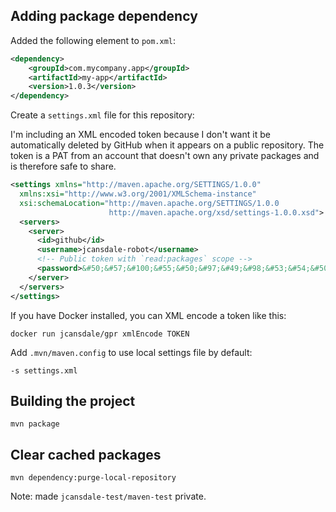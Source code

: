 ## Adding package dependency

Added the following element to  `pom.xml`:

```xml
<dependency>
    <groupId>com.mycompany.app</groupId>
    <artifactId>my-app</artifactId>
    <version>1.0.3</version>
</dependency>  
```

Create a `settings.xml` file for this repository:

I'm including an XML encoded token because I don't want it be automatically deleted by GitHub when it appears on a public repository. The token is a PAT from an account that doesn't own any private packages and is therefore safe to share.

```xml
<settings xmlns="http://maven.apache.org/SETTINGS/1.0.0"
  xmlns:xsi="http://www.w3.org/2001/XMLSchema-instance"
  xsi:schemaLocation="http://maven.apache.org/SETTINGS/1.0.0
                      http://maven.apache.org/xsd/settings-1.0.0.xsd">
  <servers>
    <server>
      <id>github</id>
      <username>jcansdale-robot</username>
      <!-- Public token with `read:packages` scope -->
      <password>&#50;&#57;&#100;&#55;&#50;&#97;&#49;&#98;&#53;&#54;&#50;&#55;&#48;&#101;&#54;&#97;&#99;&#101;&#53;&#51;&#49;&#55;&#102;&#102;&#49;&#98;&#52;&#52;&#52;&#50;&#97;&#54;&#99;&#51;&#99;&#101;&#100;&#57;&#101;&#100;</password>
    </server>
  </servers>
</settings>
```

If you have Docker installed, you can XML encode a token like this:

```
docker run jcansdale/gpr xmlEncode TOKEN
```

Add `.mvn/maven.config` to use local settings file by default:

```
-s settings.xml
```

## Building the project

```
mvn package
```

## Clear cached packages

```
mvn dependency:purge-local-repository
```

Note: made `jcansdale-test/maven-test` private.


